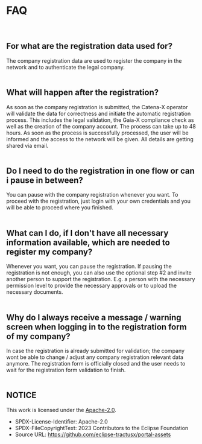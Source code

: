 # FAQ

<br>

## For what are the registration data used for?

The company registration data are used to register the company in the network and to authenticate the legal company.
<br>
<br>

## What will happen after the registration?

As soon as the company registration is submitted, the Catena-X operator will validate the data for correctness and initiate the automatic registration process. This includes the legal validation, the Gaia-X compliance check as well as the creation of the company account.
The process can take up to 48 hours. As soon as the process is successfully processed, the user will be informed and the access to the network will be given. All details are getting shared via email.
<br>
<br>

## Do I need to do the registration in one flow or can i pause in between?

You can pause with the company registration whenever you want. To proceed with the registration, just login with your own credentials and you will be able to proceed where you finished.
<br>
<br>

## What can I do, if I don't have all necessary information available, which are needed to register my company?

Whenever you want, you can pause the registration.
If pausing the registration is not enough, you can also use the optional step #2 and invite another person to support the registration. E.g. a person with the necessary permission level to provide the necessary approvals or to upload the necessary documents.
<br>
<br>

## Why do I always receive a message / warning screen when logging in to the registration form of my company?

In case the registration is already submitted for validation; the company wont be able to change / adjust any company registration relevant data anymore. The registration form is officially closed and the user needs to wait for the registration form validation to finish.
<br>
<br>

## NOTICE

This work is licensed under the [Apache-2.0](https://www.apache.org/licenses/LICENSE-2.0).

- SPDX-License-Identifier: Apache-2.0
- SPDX-FileCopyrightText: 2023 Contributors to the Eclipse Foundation
- Source URL: https://github.com/eclipse-tractusx/portal-assets
